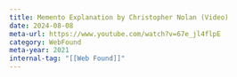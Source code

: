 ```yaml
---
title: Memento Explanation by Christopher Nolan (Video)
date: 2024-08-08
meta-url: https://www.youtube.com/watch?v=67e_jl4flpE
category: WebFound
meta-year: 2021
internal-tag: "[[Web Found]]"
---
```




